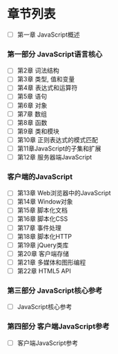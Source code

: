 #  章节列表
- [ ] 第一章 JavaScript概述

### 第一部分 JavaScript语言核心

- [ ] 第2章 词法结构
- [ ] 第3章 类型, 值和变量
- [ ] 第4章 表达式和运算符
- [ ] 第5章 语句
- [ ] 第6章 对象
- [ ] 第7章 数组
- [ ] 第8章 函数 
- [ ] 第9章 类和模块
- [ ] 第10章 正则表达式的模式匹配
- [ ] 第11章JavaScript的子集和扩展
- [ ] 第12章 服务器端JavaScript

### 客户端的JavaScript

- [ ] 第13章 Web浏览器中的JavaScript
- [ ] 第14章 Window对象
- [ ] 第15章 脚本化文档
- [ ] 第16章 脚本化CSS
- [ ] 第17章 事件处理
- [ ] 第18章 脚本化HTTP
- [ ] 第19章 jQuery类库
- [ ] 第20章 客户端存储
- [ ] 第21章 多媒体和图形编程
- [ ] 第22章 HTML5 API

### 第三部分 JavaScript核心参考

- [ ] JavaScript核心参考

### 第四部分  客户端JavaScript参考

- [ ] 客户端JavaScript参考

